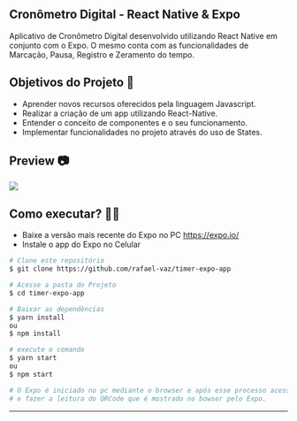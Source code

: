 ## Cronômetro Digital - React Native & Expo

Aplicativo de Cronômetro Digital desenvolvido utilizando React Native em conjunto com o Expo. O mesmo conta com as funcionalidades de Marcação, Pausa, Registro e Zeramento do tempo.

## Objetivos do Projeto 🚀

- Aprender novos recursos oferecidos pela linguagem Javascript.
- Realizar a criação de um app utilizando React-Native.
- Entender o conceito de componentes e o seu funcionamento.
- Implementar funcionalidades no projeto através do uso de States.

## Preview 📷

<img src="https://github.com/rafael-vaz/timer-expo-app/blob/main/src/images/01.png?raw=true">

## Como executar? 🧑‍🔧

- Baixe a versão mais recente do Expo no PC https://expo.io/
- Instale o app do Expo no Celular 

```bash
# Clone este repositório
$ git clone https://github.com/rafael-vaz/timer-expo-app

# Acesse a pasta do Projeto
$ cd timer-expo-app

# Baixar as dependências
$ yarn install
ou
$ npm install

# execute o comando
$ yarn start
ou
$ npm start

# O Expo é iniciado no pc mediante o browser e após esse processo acessar o celular e executar o expo
# e fazer a leitura do QRCode que é mostrado no bowser pelo Expo.
```

---

